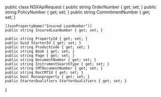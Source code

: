public class NSXApiRequest
{
    public string OrderNumber { get; set; }
    public string PolicyNumber { get; set; }
    public string CommitmentNumber { get; set; }

    [JsonPropertyName("Insured LoanNumber")]
    public string InsuredLoanNumber { get; set; }

    public string PropertyId { get; set; }
    public Guid StarterId { get; set; }
    public string ProductCode { get; set; }
    public string Book { get; set; }
    public string Page { get; set; }
    public string DocumentNumber { get; set; }
    public string InstrumentSearchType { get; set; }
    public string CMTDocumentNumber { get; set; }
    public string DocCMTId { get; set; }
    public bool Runasproperty { get; set; }
    public StarterQualifiers StarterQualifiers { get; set; }
}
